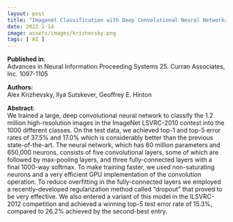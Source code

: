 ```yaml
---
layout: post
title: "Imagenet Classification with Deep Convolutional Neural Networks"
date: 2022-1-14
image: assets/images/krizhevsky.png
tags: [ AI ]
---
```


**Published in**:   
Advances in Neural Information Proceeding Systems 25. Curran Associates, Inc. 1097-1105

**Authors**:   
Alex Krizhevsky, Ilya Sutskever, Geoffrey E. Hinton

**Abstract**:   
We trained a large, deep convolutional neural network to classify the 1.2 million high-resolution images in the ImageNet LSVRC-2010 contest into the 1000 different classes. On the test data, we achieved top-1 and top-5 error rates of 37.5% and 17.0% which is considerably better than the previous state-of-the-art. The neural network, which has 60 million parameters and 650,000 neurons, consists of five convolutional layers, some of which are followed by max-pooling layers, and three fully-connected layers with a final 1000-way softmax. To make training faster, we used non-saturating neurons and a very efficient GPU implementation of the convolution operation. To reduce overfitting in the fully-connected layers we employed a recently-developed regularization method called “dropout” that proved to be very effective. We also entered a variant of this model in the ILSVRC-2012 competition and achieved a winning top-5 test error rate of 15.3%, compared to 26.2% achieved by the second-best entry.